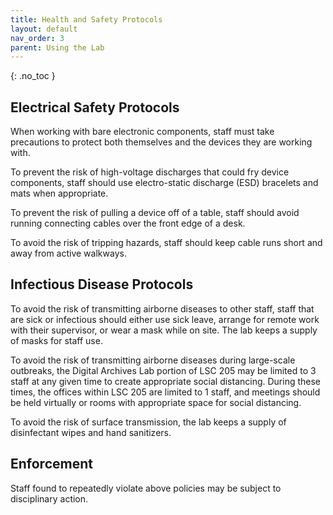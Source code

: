```yaml
---
title: Health and Safety Protocols
layout: default
nav_order: 3
parent: Using the Lab
---
```


{: .no_toc }

## Electrical Safety Protocols

When working with bare electronic components, staff must take precautions to protect both themselves and the devices they are working with.

To prevent the risk of high-voltage discharges that could fry device components, staff should use electro-static discharge (ESD) bracelets and mats when appropriate.

To prevent the risk of pulling a device off of a table, staff should avoid running connecting cables over the front edge of a desk.

To avoid the risk of tripping hazards, staff should keep cable runs short and away from active walkways.

## Infectious Disease Protocols

To avoid the risk of transmitting airborne diseases to other staff, staff that are sick or infectious should either use sick leave, arrange for remote work with their supervisor, or wear a mask while on site.
The lab keeps a supply of masks for staff use.

To avoid the risk of transmitting airborne diseases during large-scale outbreaks, the Digital Archives Lab portion of LSC 205 may be limited to 3 staff at any given time to create appropriate social distancing.
During these times, the offices within LSC 205 are limited to 1 staff, and meetings should be held virtually or rooms with appropriate space for social distancing.

To avoid the risk of surface transmission, the lab keeps a supply of disinfectant wipes and hand sanitizers.

## Enforcement

Staff found to repeatedly violate above policies may be subject to disciplinary action.
